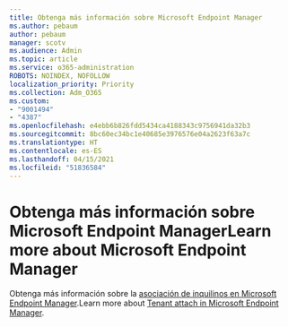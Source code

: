 ```yaml
---
title: Obtenga más información sobre Microsoft Endpoint Manager
ms.author: pebaum
author: pebaum
manager: scotv
ms.audience: Admin
ms.topic: article
ms.service: o365-administration
ROBOTS: NOINDEX, NOFOLLOW
localization_priority: Priority
ms.collection: Adm_O365
ms.custom:
- "9001494"
- "4387"
ms.openlocfilehash: e4ebb6b826fdd5434ca4188343c9756941da32b3
ms.sourcegitcommit: 8bc60ec34bc1e40685e3976576e04a2623f63a7c
ms.translationtype: HT
ms.contentlocale: es-ES
ms.lasthandoff: 04/15/2021
ms.locfileid: "51836584"
---
```

# <a name="learn-more-about-microsoft-endpoint-manager"></a><span data-ttu-id="a9bff-102">Obtenga más información sobre Microsoft Endpoint Manager</span><span class="sxs-lookup"><span data-stu-id="a9bff-102">Learn more about Microsoft Endpoint Manager</span></span>

<span data-ttu-id="a9bff-103">Obtenga más información sobre la [asociación de inquilinos en Microsoft Endpoint Manager](https://docs.microsoft.com/configmgr/tenant-attach/).</span><span class="sxs-lookup"><span data-stu-id="a9bff-103">Learn more about [Tenant attach in Microsoft Endpoint Manager](https://docs.microsoft.com/configmgr/tenant-attach/).</span></span>
